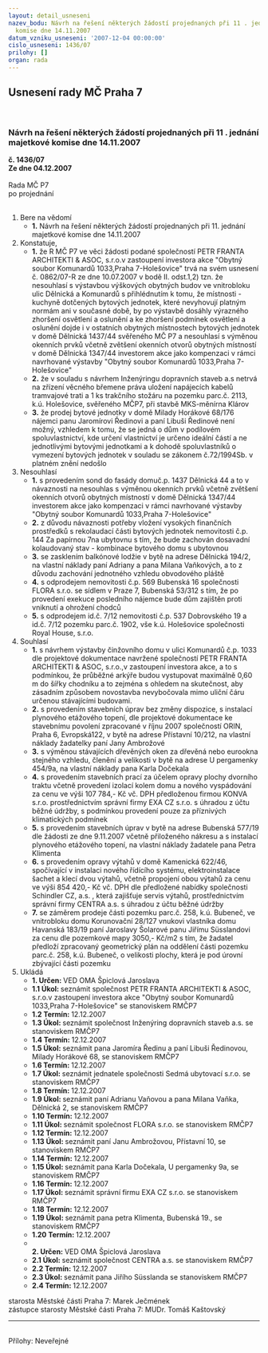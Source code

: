```yaml
---
layout: detail_usneseni
nazev_bodu: Návrh na řešení některých žádostí projednaných při 11 . jednání majetkové
  komise dne 14.11.2007
datum_vzniku_usneseni: '2007-12-04 00:00:00'
cislo_usneseni: 1436/07
prilohy: []
organ: rada
---
```

<div id="ucUsn_pList" class="usn">
	<span><h2>Usnesení rady MČ Praha 7 </h2>
<br></span><div class="standBody">
<span><h3>Návrh na řešení některých žádostí projednaných při 11 . jednání majetkové komise dne 14.11.2007</h3></span><div class="center">
		<strong>č. 1436/07</strong><br>
	</div>
<div class="center">
		<strong>Ze dne 04.12.2007</strong><br><br>
	</div>Rada MČ P7<br> po projednání<br><br><ol>
<li>Bere na vědomí<ul><li>
<strong>1.</strong> Návrh na řešení některých žádostí projednaných při 11. jednání majetkové komise dne 14.11.2007</li></ul>
</li>
<li>Konstatuje,<ul>
<li>
<strong>1.</strong> že R MČ P7 ve věci žádosti podané společností PETR FRANTA ARCHITEKTI &amp;  ASOC, s.r.o.v zastoupení investora akce "Obytný soubor Komunardů 1033,Praha 7-Holešovice"  trvá na svém usnesení č. 0862/07-R ze dne 10.07.2007 v bodě II. odst.1,2) tzn. že nesouhlasí s výstavbou výškových obytných  budov ve vnitrobloku ulic Dělnická a Komunardů s přihlédnutím k tomu, že místnosti - kuchyně dotčených bytových jednotek, které nevyhovují platným normám ani v současné době, by po výstavbě dosáhly výrazného zhoršení osvětlení a oslunění a ke zhoršení podmínek osvětlení a oslunění dojde i v ostatních obytných  místnostech bytových jednotek v domě Dělnická 1437/44 svěřeného MČ P7 a nesouhlasí s výměnou okenních prvků včetně zvětšení okenních otvorů obytných místností v domě Dělnická 1347/44 investorem akce jako kompenzaci v rámci navrhované výstavby "Obytný soubor Komunardů 1033,Praha 7-Holešovice"</li>
<li>
<strong>2.</strong> že v souladu s návrhem Inženýringu dopravních staveb a.s netrvá na zřízení věcného břemene práva uložení napájecích kabelů tramvajové trati a 1 ks trakčního stožáru na pozemku parc.č. 2113, k.ú. Holešovice, svěřeného MČP7, při stavbě MKS-měnírna Klárov </li>
<li>
<strong>3.</strong> že prodej bytové jednotky v domě Milady Horákové 68/176 nájemci panu Jaromírovi Ředinovi a paní Libuši Ředinové není možný, vzhledem k tomu, že se jedná o dům v podílovém spoluvlastnictví, kde určení vlastnictví je určeno ideální částí a ne jednotlivými bytovými jednotkami a k dohodě spoluvlastníků o vymezení bytových jednotek v souladu se zákonem č.72/1994Sb. v platném znění nedošlo</li>
</ul>
</li>
<li>Nesouhlasí<ul>
<li>
<strong>1.</strong> s provedením sond do fasády domuč.p. 1437 Dělnická 44 a to v návaznosti na nesouhlas s výměnou okenních prvků včetně zvětšení okenních otvorů obytných místností v domě Dělnická 1347/44 investorem akce jako kompenzaci v rámci navrhované výstavby "Obytný soubor Komunardů 1033,Praha 7-Holešovice"     </li>
<li>
<strong>2.</strong> z důvodu návaznosti potřeby vložení vysokých  finančních prostředků  s rekolaudací části bytových jednotek nemovitosti č.p. 144 Za papírnou 7na ubytovnu s tím, že bude zachován dosavadní kolaudovaný stav - kombinace bytového domu s ubytovnou</li>
<li>
<strong>3.</strong> se zasklením balkónové lodžie v bytě na adrese Dělnická 194/2, na vlastní náklady paní Adriany a pana Milana Vaňkových, a to z důvodu zachování jednotného vzhledu obvodového pláště</li>
<li>
<strong>4.</strong> s odprodejem nemovitosti č.p. 569 Bubenská 16 společnosti FLORA s.r.o. se sídlem v Praze 7, Bubenská 53/312 s tím, že po provedení exekuce posledního nájemce bude dům zajištěn proti vniknutí a ohrožení chodců</li>
<li>
<strong>5.</strong> s odprodejem id.č. 7/12 nemovitosti č.p. 537 Dobrovského 19 a id.č. 7/12 pozemku parc.č. 1902, vše k.ú. Holešovice společnosti Royal House, s.r.o.</li>
</ul>
</li>
<li>Souhlasí<ul>
<li>
<strong>1.</strong> s návrhem výstavby činžovního domu v ulici Komunardů č.p. 1033  dle projektové dokumentace navržené  společností PETR FRANTA ARCHITEKTI &amp;  ASOC, s.r.o.,v zastoupení investora akce, a to s podmínkou, že průběžné arkýře budou vystupovat maximálně 0,60 m do šířky chodníku  a to zejména s ohledem na skutečnost,  aby zásadním způsobem novostavba nevybočovala  mimo uliční čáru určenou stávajícími budovami.</li>
<li>
<strong>2.</strong> s provedením stavebních úprav bez změny dispozice, s instalací plynového etážového topení, dle projektové dokumentace ke stavebnímu povolení zpracované v říjnu 2007 společností ORIN, Praha 6, Evropská122, v bytě na adrese  Přístavní 10/212, na vlastní náklady žadatelky paní Jany Ambrožové</li>
<li>
<strong>3.</strong> s výměnou stávajících dřevěných oken za dřevěná nebo eurookna stejného vzhledu, členění  a velikosti v bytě na adrese U pergamenky 454/9a, na vlastní náklady pana Karla Dočekala</li>
<li>
<strong>4.</strong> s provedením stavebních prací za účelem opravy plochy dvorního traktu včetně provedení izolací kolem domu a nového vyspádování za cenu ve výši 107 784,- Kč vč. DPH předloženou firmou KONVA s.r.o. prostřednictvím správní firmy EXA CZ s.r.o. s úhradou z účtu běžné údržby, s podmínkou provedení pouze za příznivých klimatických podmínek </li>
<li>
<strong>5.</strong> s provedením stavebních úprav v bytě na adrese Bubenská 577/19 dle žádosti ze dne 9.11.2007 včetně přiloženého nákresu a s instalací plynového etážového topení, na vlastní náklady žadatele pana Petra Klimenta</li>
<li>
<strong>6.</strong> s provedením opravy výtahů v domě Kamenická 622/46, spočívající v instalaci nového řídícího systému, elektroinstalace šachet a klecí dvou výtahů, včetně propojení obou výtahů za cenu ve výši 854 420,- Kč vč. DPH dle předložené nabídky společnosti Schindler CZ, a.s. , která zajišťuje servis výtahů, prostřednictvím správní firmy CENTRA a.s. s úhradou z účtu běžné údržby</li>
<li>
<strong>7.</strong> se záměrem  prodeje části pozemku parc.č. 258, k.ú. Bubeneč, ve vnitrobloku domu Korunovační 28/127 vnukovi vlastníka domu Havanská 183/19 paní Jaroslavy Šolarové panu Jiřímu Süsslandovi za cenu dle pozemkové mapy 3050,- Kč/m2 s tím, že žadatel předloží zpracovaný geometrický plán na oddělení části pozemku parc.č. 258, k.ú. Bubeneč, o velikosti plochy, která je pod úrovní zbývající části pozemku</li>
</ul>
</li>
<li>Ukládá<ul>
<li>
<strong>1. Určen: </strong>VED OMA Špiclová Jaroslava</li>
<li>
<strong>1.1 Úkol: </strong>seznámit společnost  PETR FRANTA ARCHITEKTI &amp;  ASOC, s.r.o.v zastoupení investora akce "Obytný soubor Komunardů 1033,Praha 7-Holešovice"   se stanoviskem RMČP7</li>
<li>
<strong>1.2 Termín: </strong>12.12.2007</li>
<li>
<strong>1.3 Úkol: </strong>seznámit společnost Inženýring dopravních staveb a.s. se stanoviskem RMČP7</li>
<li>
<strong>1.4 Termín: </strong>12.12.2007</li>
<li>
<strong>1.5 Úkol: </strong>seznámit pana Jaromíra Ředinu a paní Libuši Ředinovou, Milady Horákové 68, se stanoviskem RMČP7</li>
<li>
<strong>1.6 Termín: </strong>12.12.2007</li>
<li>
<strong>1.7 Úkol: </strong>seznámit jednatele společnosti Sedmá ubytovací s.r.o. se stanoviskem RMČP7</li>
<li>
<strong>1.8 Termín: </strong>12.12.2007</li>
<li>
<strong>1.9 Úkol: </strong>seznámit paní Adrianu Vaňovou a pana Milana Vaňka, Dělnická 2, se stanoviskem RMČP7</li>
<li>
<strong>1.10 Termín: </strong>12.12.2007</li>
<li>
<strong>1.11 Úkol: </strong>seznámit společnost  FLORA s.r.o. se stanoviskem RMČP7</li>
<li>
<strong>1.12 Termín: </strong>12.12.2007</li>
<li>
<strong>1.13 Úkol: </strong>seznámit paní Janu Ambrožovou, Přístavní 10, se stanoviskem RMČP7</li>
<li>
<strong>1.14 Termín: </strong>12.12.2007</li>
<li>
<strong>1.15 Úkol: </strong>seznámit pana Karla Dočekala, U pergamenky 9a, se stanoviskem RMČP7</li>
<li>
<strong>1.16 Termín: </strong>12.12.2007</li>
<li>
<strong>1.17 Úkol: </strong>seznámit správní firmu EXA CZ s.r.o. se stanoviskem RMČP7</li>
<li>
<strong>1.18 Termín: </strong>12.12.2007</li>
<li>
<strong>1.19 Úkol: </strong>seznámit pana petra Klimenta, Bubenská 19., se stanoviskem RMČP7</li>
<li>
<strong>1.20 Termín: </strong>12.12.2007</li>
<li>
<strong><br>2. Určen: </strong>VED OMA Špiclová Jaroslava</li>
<li>
<strong>2.1 Úkol: </strong>seznámit společnost CENTRA a.s. se stanoviskem RMČP7</li>
<li>
<strong>2.2 Termín: </strong>12.12.2007</li>
<li>
<strong>2.3 Úkol: </strong>seznámit pana Jiřího  Süsslanda se stanoviskem RMČP7</li>
<li>
<strong>2.4 Termín: </strong>12.12.2007</li>
</ul>
</li>
</ol>starosta Městské části Praha 7: Marek Ječmének<br>zástupce starosty Městské části Praha 7: MUDr. Tomáš Kaštovský <hr>
<br>Přílohy: Neveřejné</div>
</div>